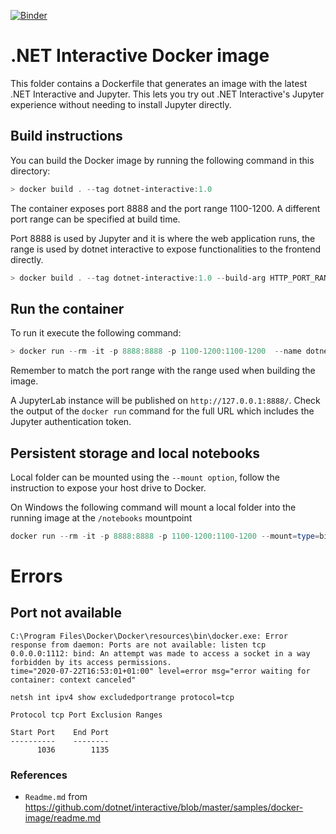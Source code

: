[![Binder](https://mybinder.org/badge_logo.svg)](https://mybinder.org/v2/gh/wilsoncg/Jupyter.Notebooks/net5?urlpath=%2Fnotebooks%2FXPlot.ipynb)

# .NET Interactive Docker image

This folder contains a Dockerfile that generates an image with the latest .NET Interactive and Jupyter. This lets you try out .NET Interactive's Jupyter experience without needing to install Jupyter directly.

## Build instructions

You can build the Docker image by running the following command in this directory:

```powershell
> docker build . --tag dotnet-interactive:1.0
```

The container exposes port 8888 and the port range 1100-1200. A different port range can be specified at build time.

Port 8888 is used by Jupyter and it is where the web application runs, the range is used by dotnet interactive to expose functionalities to the frontend directly.

```powershell
> docker build . --tag dotnet-interactive:1.0 --build-arg HTTP_PORT_RANGE=1000-1100
```

## Run the container

To run it execute the following command:

```powershell
> docker run --rm -it -p 8888:8888 -p 1100-1200:1100-1200  --name dotnet-interactive-image dotnet-interactive:1.0
```

Remember to match the port range with the range used when building the image.

A JupyterLab instance will be published on `http://127.0.0.1:8888/`. Check the output of the `docker run` command for the full URL which includes the Jupyter authentication token.

## Persistent storage and local notebooks

Local folder can be mounted using the `--mount option`, follow the instruction to expose your host drive to Docker.

On Windows the following command will mount a local folder into the running image at the `/notebooks` mountpoint

```powershell
docker run --rm -it -p 8888:8888 -p 1100-1200:1100-1200 --mount=type=bind,src="$(pwd)/notebooks",target=/home/jovyan/notebooks --name dotnet-interactive-image dotnet-interactive:1.0
```

# Errors
## Port not available
```
C:\Program Files\Docker\Docker\resources\bin\docker.exe: Error response from daemon: Ports are not available: listen tcp 0.0.0.0:1112: bind: An attempt was made to access a socket in a way forbidden by its access permissions.
time="2020-07-22T16:53:01+01:00" level=error msg="error waiting for container: context canceled"
```
```
netsh int ipv4 show excludedportrange protocol=tcp

Protocol tcp Port Exclusion Ranges

Start Port    End Port
----------    --------
      1036        1135
```

### References
* `Readme.md` from https://github.com/dotnet/interactive/blob/master/samples/docker-image/readme.md
